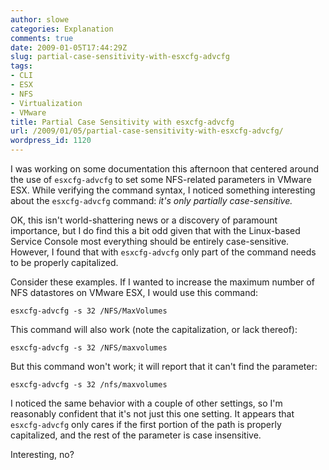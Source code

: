 ```yaml
---
author: slowe
categories: Explanation
comments: true
date: 2009-01-05T17:44:29Z
slug: partial-case-sensitivity-with-esxcfg-advcfg
tags:
- CLI
- ESX
- NFS
- Virtualization
- VMware
title: Partial Case Sensitivity with esxcfg-advcfg
url: /2009/01/05/partial-case-sensitivity-with-esxcfg-advcfg/
wordpress_id: 1120
---
```


I was working on some documentation this afternoon that centered around the use of `esxcfg-advcfg` to set some NFS-related parameters in VMware ESX. While verifying the command syntax, I noticed something interesting about the `esxcfg-advcfg` command: _it's only partially case-sensitive._

OK, this isn't world-shattering news or a discovery of paramount importance, but I do find this a bit odd given that with the Linux-based Service Console most everything should be entirely case-sensitive. However, I found that with `esxcfg-advcfg` only part of the command needs to be properly capitalized.

Consider these examples. If I wanted to increase the maximum number of NFS datastores on VMware ESX, I would use this command:

	esxcfg-advcfg -s 32 /NFS/MaxVolumes

This command will also work (note the capitalization, or lack thereof):

	esxcfg-advcfg -s 32 /NFS/maxvolumes

But this command won't work; it will report that it can't find the parameter:

	esxcfg-advcfg -s 32 /nfs/maxvolumes

I noticed the same behavior with a couple of other settings, so I'm reasonably confident that it's not just this one setting. It appears that `esxcfg-advcfg` only cares if the first portion of the path is properly capitalized, and the rest of the parameter is case insensitive.

Interesting, no?
